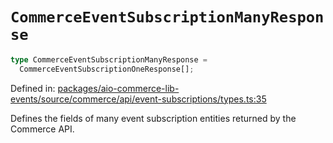# `CommerceEventSubscriptionManyResponse`

```ts
type CommerceEventSubscriptionManyResponse =
  CommerceEventSubscriptionOneResponse[];
```

Defined in: [packages/aio-commerce-lib-events/source/commerce/api/event-subscriptions/types.ts:35](https://github.com/adobe/aio-commerce-sdk/blob/5a56cf6f89369fbe4cacf586ea1b3d08993680a9/packages/aio-commerce-lib-events/source/commerce/api/event-subscriptions/types.ts#L35)

Defines the fields of many event subscription entities returned by the Commerce API.
